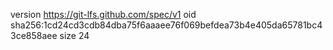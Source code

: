 version https://git-lfs.github.com/spec/v1
oid sha256:1cd24cd3cdb84dba75f6aaaee76f069befdea73b4e405da65781bc43ce858aee
size 24
